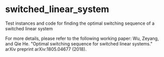 # switched_linear_system
Test instances and code for finding the optimal switching sequence of a switched linear system

For more details, please refer to the following working paper:
Wu, Zeyang, and Qie He. "Optimal switching sequence for switched linear systems." arXiv preprint arXiv:1805.04677 (2018).
